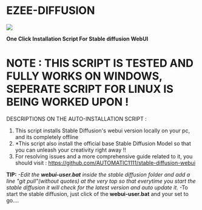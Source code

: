 # EZEE-DIFFUSION
![](https://res.cloudinary.com/db7mzrftq/image/upload/f_auto/c_limit,w_auto/q_auto/how_to_make_gif_animations_with_stable_diffusion_animatediff_gif_44d364c1ba.gif)

**One Click Installation Script For Stable diffusion WebUI**

# NOTE : THIS SCRIPT IS TESTED AND FULLY WORKS ON WINDOWS, SEPERATE SCRIPT FOR LINUX IS BEING WORKED UPON !

DESCRIPTIONS ON THE AUTO-INSTALLATION SCRIPT :
1) This script installs Stable Diffusion's webui version locally on your pc, and its completely offline
2) *This script also install the official base Stable Diffusion Model so that you can unleash your creativity right away !!
3) For resolving issues and a more comprehensive guide related to it, you should visit : https://github.com/AUTOMATIC1111/stable-diffusion-webui

**TIP:**
*-Edit the **webui-user.bat** inside the stable diffusion folder and add a line "git pull"(without quotes) at the very top so that everytime you start the stable diffusion
  it will check for the latest version and auto update it.*
-To start the stable diffusion, just click of the **webui-user.bat** and your set to go....
